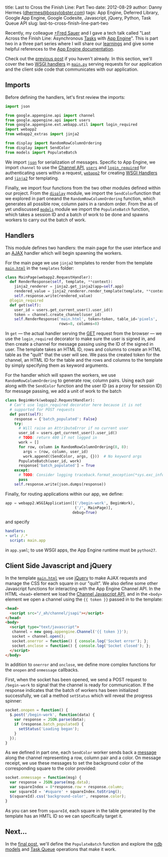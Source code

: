 title: Last to Cross the Finish Line: Part Two
date: 2012-08-29
author: Danny Hermes (dhermes@bossylobster.com)
tags: App Engine, Deferred Library, Google App Engine, Google Codesite, Javascript, jQuery, Python, Task Queue API
slug: last-to-cross-finish-line-part-two

Recently, my colleague
[+Fred Sauer](https://plus.google.com/115640166224745944209) and I gave a tech
talk called "Last Across the Finish Line: Asynchronous
[Tasks](https://developers.google.com/appengine/docs/python/taskqueue/overview)
with [App Engine](https://appengine.google.com/)".
This is part two in a three part series where I will share our
[learnings](http://www.forbes.com/pictures/ekij45gdh/learnings/#gallerycontent)
and give some helpful references to the
[App Engine documentation](https://developers.google.com/appengine/docs/).

Check out the
[previous post](/2012/08/last-to-cross-finish-line-part-one.html)
if you haven't already. In this section, we'll cover the two
[WSGI handlers](https://developers.google.com/appengine/docs/python/tools/webapp/running)
in
[`main.py`](http://code.google.com/p/gae-last-across-the-finish-line/source/browse/main.py)
serving requests for our application and the client side code that
communicates with our application.

Imports
-------

Before defining the handlers, let's first review the imports:

```python
import json

from google.appengine.api import channel
from google.appengine.api import users
from google.appengine.ext.webapp.util import login_required
import webapp2
from webapp2_extras import jinja2

from display import RandomRowColumnOrdering
from display import SendColor
from models import PopulateBatch
```

We import [`json`](http://docs.python.org/library/json.html)
for serialization of messages. Specific to App Engine, we import `channel`
to use the
[Channel API](https://developers.google.com/appengine/docs/python/channel/),
[`users`](https://developers.google.com/appengine/docs/python/users/)
and
[`login_required`](https://developers.google.com/appengine/docs/python/tools/webapp/utilmodule)
for authenticating users within a request,
[`webapp2`](https://developers.google.com/appengine/docs/python/gettingstartedpython27/usingwebapp)
for creating
[WSGI Handlers](http://webapp-improved.appspot.com/guide/app.html)
and
[`jinja2`](https://developers.google.com/appengine/docs/python/gettingstartedpython27/templates)
for templating.

Finally, we import four functions from the two other modules defined within our
project. From the
[`display`](http://code.google.com/p/gae-last-across-the-finish-line/source/browse/display.py)
module, we import the `SendColor`function that we explored in part oneand the
`RandomRowColumnOrdering` function, which generates all possible row, column
pairs in a random order. From the as of yet undiscussed
[`models`](http://code.google.com/p/gae-last-across-the-finish-line/source/browse/models.py)
module we import the `PopulateBatch` function, which takes a session ID and a
batch of work to be done and spawns workers to carry out the batch of work.

Handlers
--------

This module defines two handlers: the main page for the user interface
and an [AJAX](http://en.wikipedia.org/wiki/Ajax_(programming)) handler
which will begin spawning the workers.

For the main page we use `jinja2` templates to render from the template
[`main.html`](http://code.google.com/p/gae-last-across-the-finish-line/source/browse/templates/main.html)
in the `templates` folder:

```python
class MainPage(webapp2.RequestHandler):
  def RenderResponse(self, template, **context):
    jinja2_renderer = jinja2.get_jinja2(app=self.app)
    rendered_value = jinja2_renderer.render_template(template, **context)
    self.response.write(rendered_value)
  @login_required
  def get(self):
    user_id = users.get_current_user().user_id()
    token = channel.create_channel(user_id)
    self.RenderResponse('main.html', token=token, table_id='pixels',
                        rows=8, columns=8)
```

In `get` &mdash; the actual handler serving the
[GET](http://en.wikipedia.org/wiki/GET_(HTTP)#Request_methods) request
from the browser &mdash; we use the `login_required` decorator to make
sure the user is signed in, and then create a channel for message passing
using the ID of the signed in user. The template takes an HTML ID, rows and
columns to create an HTML table as the "quilt" that the user will see. We pass
the created token for the channel, an HTML ID for the table and the rows and
columns to the template by simply specifying them as keyword arguments.

For the handler which will spawn the workers, we use `RandomRowColumnOrdering`
to generate row, column pairs. Using each pair along with the `SendColor`
function and the user ID (as a proxy for session ID) for message passing, we
add a unit of work to the batch

```python
class BeginWork(webapp2.RequestHandler):
  # Can't use login_required decorator here because it is not
  # supported for POST requests
  def post(self):
    response = {'batch_populated': False}
    try:
      # Will raise an AttributeError if no current user
      user_id = users.get_current_user().user_id()
      # TODO: return 400 if not logged in
      work = []
      for row, column in RandomRowColumnOrdering(8, 8):
        args = (row, column, user_id)
        work.append((SendColor, args, {}))  # No keyword args
      PopulateBatch(user_id, work)
      response['batch_populated'] = True
    except:
      # TODO: Consider logging traceback.format_exception(*sys.exc_info()) here
      pass
    self.response.write(json.dumps(response))
```

Finally, for routing applications within our app, we define:

```python
app = webapp2.WSGIApplication([('/begin-work', BeginWork),
                               ('/', MainPage)],
                              debug=True)
```

and specify

```yaml
handlers:
- url: /.*
  script: main.app
```

in `app.yaml`; to use WSGI apps, the App Engine runtime must be `python27`.

Client Side Javascript and jQuery
---------------------------------

In the template
[`main.html`](http://code.google.com/p/gae-last-across-the-finish-line/source/browse/templates/main.html)
we use [jQuery](http://jquery.com/) to make AJAX requests and manage the
CSS for each square in our "quilt". We also define some other Javascript
functions for interacting with the App Engine Channel API. In the
HTML `<head>` element we load the
[Channel Javascript API](https://developers.google.com/appengine/docs/python/channel/javascript),
and in the `<body>` element we open a channel using the `{{ token }}` passed
in to the template:

```html
<head>
  <script src="/_ah/channel/jsapi"></script>
</head>
<body>
  <script type="text/javascript">
   channel = new goog.appengine.Channel('{{ token }}');
   socket = channel.open();
   socket.onerror = function() { console.log('Socket error'); };
   socket.onclose = function() { console.log('Socket closed'); };
  </script>
</body>
```

In addition to `onerror` and `onclose`, we define more complex functions
for the `onopen` and `onmessage` callbacks.

First, when the socket has been opened, we send a POST request to
`/begin-work` to signal that the channel is ready for communication. If
the response indicates that the batch of workers has been initialized
successfully, we call a method `setStatus` which will reveal the progress
spinner:

```javascript
socket.onopen = function() {
  $.post('/begin-work', function(data) {
    var response = JSON.parse(data);
    if (response.batch_populated) {
      setStatus('Loading began');
    }
  });
}
```

As we defined in part one, each `SendColor` worker sends back a
[message](https://developers.google.com/appengine/docs/python/channel/overview#Life_of_a_Typical_Channel_Message)
along the channel representing a row, column pair and a color. On
message receipt, we use these messages to set the background color of
the corresponding square to the color provided:

```javascript
socket.onmessage = function(msg) {
  var response = JSON.parse(msg.data);
  var squareIndex = 8*response.row + response.column;
  var squareId = '#square' + squareIndex.toString();
  $(squareId).css('background-color', response.color);
}
```

As you can see from `squareId`, each square in the table generated by the
template has an HMTL ID so we can specifically target it.

Next...
-------

In the [final post](/2012/09/last-to-cross-finish-line-part-three.html),
we'll define the `PopulateBatch` function and explore the
[ndb models](https://developers.google.com/appengine/docs/python/ndb/) and
[Task Queue](https://developers.google.com/appengine/docs/python/taskqueue/)
operations that make it work.
